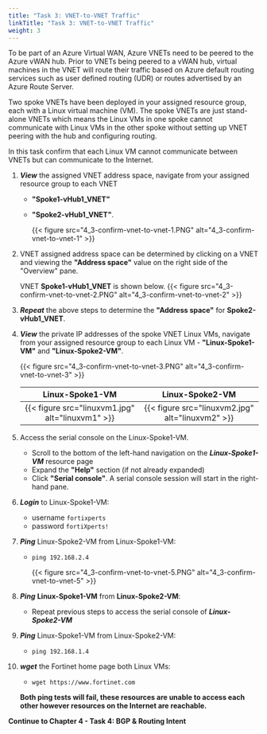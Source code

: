 ```yaml
---
title: "Task 3: VNET-to-VNET Traffic"
linkTitle: "Task 3: VNET-to-VNET Traffic"
weight: 3
---
```


To be part of an Azure Virtual WAN, Azure VNETs need to be peered to the Azure vWAN hub. Prior to VNETs being peered to a vWAN hub, virtual machines in the VNET will route their traffic based on Azure default routing services such as user defined routing (UDR) or routes advertised by an Azure Route Server.

Two spoke VNETs have been deployed in your assigned resource group, each with a Linux virtual machine (VM). The spoke VNETs are just stand-alone VNETs which means the Linux VMs in one spoke cannot communicate with Linux VMs in the other spoke without setting up VNET peering with the hub and configuring routing.

In this task confirm that each Linux VM cannot communicate between VNETs but can communicate to the Internet.

1. ***View*** the assigned VNET address space, navigate from your assigned resource group to each VNET
  
    - **"Spoke1-vHub1_VNET"**
    - **"Spoke2-vHub1_VNET"**.

        {{< figure src="4_3-confirm-vnet-to-vnet-1.PNG" alt="4_3-confirm-vnet-to-vnet-1" >}}

1. VNET assigned address space can be determined by clicking on a VNET and viewing the **"Address space"** value on the right side of the "Overview" pane.

    VNET **Spoke1-vHub1_VNET** is shown below.
    {{< figure src="4_3-confirm-vnet-to-vnet-2.PNG" alt="4_3-confirm-vnet-to-vnet-2" >}}

1. ***Repeat*** the above steps to determine the **"Address space"** for **Spoke2-vHub1_VNET**.

1. ***View*** the private IP addresses of the spoke VNET Linux VMs, navigate from your assigned resource group to each Linux VM - **"Linux-Spoke1-VM"** and **"Linux-Spoke2-VM"**.

    {{< figure src="4_3-confirm-vnet-to-vnet-3.PNG" alt="4_3-confirm-vnet-to-vnet-3" >}}

    Linux-Spoke1-VM        | Linux-Spoke2-VM
    :-------------------------:|:-------------------------:
    {{< figure src="linuxvm1.jpg" alt="linuxvm1" >}} |  {{< figure src="linuxvm2.jpg" alt="linuxvm2" >}}

1. Access the serial console on the Linux-Spoke1-VM.

    - Scroll to the bottom of the left-hand navigation on the ***Linux-Spoke1-VM*** resource page
    - Expand the **"Help"** section (if not already expanded)
    - Click **"Serial console"**.  A serial console session will start in the right-hand pane.

1. ***Login*** to Linux-Spoke1-VM:

    - username `fortixperts`
    - password `fortiXperts!`

1. ***Ping*** Linux-Spoke2-VM from Linux-Spoke1-VM:

    - `ping 192.168.2.4`

        {{< figure src="4_3-confirm-vnet-to-vnet-5.PNG" alt="4_3-confirm-vnet-to-vnet-5" >}}

1. ***Ping*** **Linux-Spoke1-VM** from **Linux-Spoke2-VM**:

    - Repeat previous steps to access the serial console of ***Linux-Spoke2-VM***

1. ***Ping*** Linux-Spoke1-VM from Linux-Spoke2-VM:

    - `ping 192.168.1.4`

1. ***wget*** the Fortinet home page both Linux VMs:

    - `wget https://www.fortinet.com`

    **Both ping tests will fail, these resources are unable to access each other however resources on the Internet are reachable.**

**Continue to Chapter 4 - Task 4: BGP & Routing Intent**
